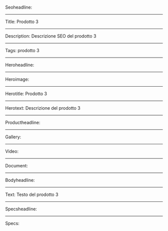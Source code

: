 Seoheadline:

----

Title: Prodotto 3

----

Description: Descrizione SEO del prodotto 3

----

Tags: prodotto 3

----

Heroheadline:

----

Heroimage:

----

Herotitle: Prodotto 3

----

Herotext: Descrizione del prodotto 3

----

Productheadline:

----

Gallery:

----

Video:

----

Document:

----

Bodyheadline:

----

Text: Testo del prodotto 3

----

Specsheadline:

----

Specs:
